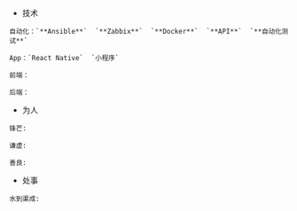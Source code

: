 * 技术

```
自动化：`**Ansible**`  `**Zabbix**`  `**Docker**`  `**API**`  `**自动化测试**`

App：`React Native`  `小程序`

前端：

后端：

```

* 为人

```
锋芒:

谦虚: 

善良: 

```

* 处事

```
水到渠成: 

```
